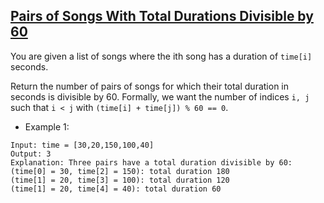 ## [Pairs of Songs With Total Durations Divisible by 60](https://leetcode.com/problems/pairs-of-songs-with-total-durations-divisible-by-60/)
You are given a list of songs where the ith song has a duration of `time[i]` seconds.

Return the number of pairs of songs for which their total duration in seconds is divisible by 60. Formally, we want the number of indices `i, j` such that `i < j` with `(time[i] + time[j]) % 60 == 0`.


- Example 1:

```
Input: time = [30,20,150,100,40]
Output: 3
Explanation: Three pairs have a total duration divisible by 60:
(time[0] = 30, time[2] = 150): total duration 180
(time[1] = 20, time[3] = 100): total duration 120
(time[1] = 20, time[4] = 40): total duration 60
```